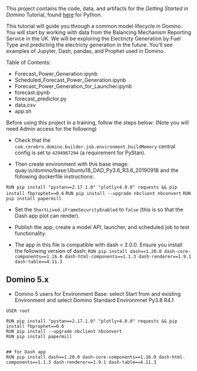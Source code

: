 This project contains the code, data, and artifacts for the *Getting Started in Domino* Tutorial, found 
[here](https://docs.dominodatalab.com/en/4.1/get_started/index.html) for Python.

This tutorial will guide you through a common model lifecycle in Domino. 
You will start by working with data from the Balancing Mechanism Reporting Service in the UK. 
We will be exploring the Electricty Generation by Fuel Type and predicting the electricty generation in the future. 
You’ll see examples of Jupyter, Dash, pandas, and Prophet used in Domino.

Table of Contents:

* Forecast_Power_Generation.ipynb
* Scheduled_Forecast_Power_Generation.ipynb
* Forecast_Power_Generation_for_Launcher.ipynb
* forecast.ipynb
* forecast_predictor.py
* data.csv
* app.sh

Before using this project in a training, follow the steps below:
(Note you will need Admin access for the following)

* Check that the `com.cerebro.domino.builder.job.environment.buildMemory` central config is set to `4294967294` (a requirement for PyStan). 

* Then create environment with this base image: quay.io/domino/base:Ubuntu18_DAD_Py3.6_R3.6_20190918 and the following dockerfile instructions:

`RUN pip install "pystan==2.17.1.0" "plotly<4.0.0" requests && pip install fbprophet==0.6`
`RUN pip install --upgrade nbclient nbconvert`
`RUN pip install papermill`

* Set the `ShortLived.iFrameSecurityEnabled` to `false` (this is so that the Dash app plot can render).

* Publish the app, create a model API, launcher, and scheduled job to test functionality. 

* The app in this file is compatible with dash < 2.0.0. Ensure you install the following version of dash:
`RUN pip install dash==1.20.0 dash-core-components==1.16.0 dash-html-components==1.1.3 dash-renderer==1.9.1 dash-table==4.11.3`


## Domino 5.x
* Domino 5 users for Environment Base: select Start from and existing Environment and select Domino Standard Environmnet Py3.8 R4.1

```
USER root

RUN pip install "pystan==2.17.1.0" "plotly<4.0.0" requests && pip install fbprophet==0.6
RUN pip install --upgrade nbclient nbconvert
RUN pip install papermill


## for Dash app
RUN pip install dash==1.20.0 dash-core-components==1.16.0 dash-html-components==1.1.3 dash-renderer==1.9.1 dash-table==4.11.3
```